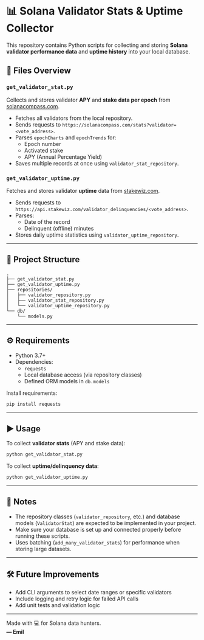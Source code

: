 # 📊 Solana Validator Stats & Uptime Collector

This repository contains Python scripts for collecting and storing **Solana validator performance data** and **uptime history** into your local database.

## 📂 Files Overview

### `get_validator_stat.py`

Collects and stores validator **APY** and **stake data per epoch** from [solanacompass.com](https://solanacompass.com).

- Fetches all validators from the local repository.
- Sends requests to `https://solanacompass.com/stats?validator=<vote_address>`.
- Parses `epochCharts` and `epochTrends` for:
  - Epoch number
  - Activated stake
  - APY (Annual Percentage Yield)
- Saves multiple records at once using `validator_stat_repository`.

### `get_validator_uptime.py`

Fetches and stores validator **uptime** data from [stakewiz.com](https://stakewiz.com).

- Sends requests to `https://api.stakewiz.com/validator_delinquencies/<vote_address>`.
- Parses:
  - Date of the record
  - Delinquent (offline) minutes
- Stores daily uptime statistics using `validator_uptime_repository`.

---

## 🧩 Project Structure

```
.
├── get_validator_stat.py
├── get_validator_uptime.py
├── repositories/
│   ├── validator_repository.py
│   ├── validator_stat_repository.py
│   └── validator_uptime_repository.py
└── db/
    └── models.py
```

---

## ⚙️ Requirements

- Python 3.7+
- Dependencies:
  - `requests`
  - Local database access (via repository classes)
  - Defined ORM models in `db.models`

Install requirements:

```bash
pip install requests
```

---

## ▶️ Usage

To collect **validator stats** (APY and stake data):

```bash
python get_validator_stat.py
```

To collect **uptime/delinquency data**:

```bash
python get_validator_uptime.py
```

---

## 🧠 Notes

- The repository classes (`validator_repository`, etc.) and database models (`ValidatorStat`) are expected to be implemented in your project.
- Make sure your database is set up and connected properly before running these scripts.
- Uses batching (`add_many_validator_stats`) for performance when storing large datasets.

---

## 🛠️ Future Improvements

- Add CLI arguments to select date ranges or specific validators
- Include logging and retry logic for failed API calls
- Add unit tests and validation logic

---

Made with 💻 for Solana data hunters.  
**— Emil**
